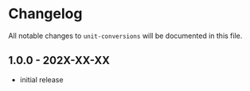 # Changelog

All notable changes to `unit-conversions` will be documented in this file.

## 1.0.0 - 202X-XX-XX

- initial release
